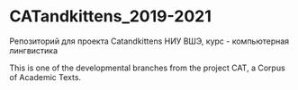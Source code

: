# CATandkittens_2019-2021
Репозиторий для проекта Catandkittens НИУ ВШЭ, курс - компьютерная лингвистика

This is one of the developmental branches from the project CAT, a Corpus of Academic Texts. 
